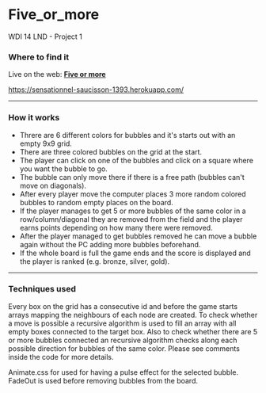# Five_or_more
WDI 14 LND - Project 1

### Where to find it

Live on the web: **[Five or more](https://sensationnel-saucisson-1393.herokuapp.com/)**

https://sensationnel-saucisson-1393.herokuapp.com/

---

### How it works

* Threre are 6 different colors for bubbles and it's starts out with an empty 9x9 grid.
* There are three colored bubbles on the grid at the start.
* The player can click on one of the bubbles and click on a square where you want the bubble to go.
* The bubble can only move there if there is a free path (bubbles can't move on diagonals).
* After every player move the computer places 3 more random colored bubbles to random empty places on the board.
* If the player manages to get 5 or more bubbles of the same color in a row/column/diagonal they are removed from the field and the player earns points depending on how many there were removed.
* After the player managed to get bubbles removed he can move a bubble again without the PC adding more bubbles beforehand.
* If the whole board is full the game ends and the score is displayed and the player is ranked (e.g. bronze, silver, gold).

---

### Techniques used

Every box on the grid has a consecutive id and before the game starts arrays mapping the neighbours of each node are created.
To check whether a move is possible a recursive algorithm is used to fill an array with all empty boxes connected to the target box.
Also to check whether there are 5 or more bubbles connected an recursive algorithm checks along each possible direction for bubbles of the same color. Please see comments inside the code for more details.

Animate.css for used for having a pulse effect for the selected bubble. FadeOut is used before removing bubbles from the board.